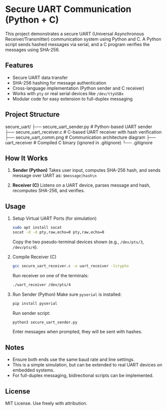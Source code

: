 Secure UART Communication (Python + C)
======================================

This project demonstrates a secure UART (Universal Asynchronous Receiver/Transmitter) communication system using Python and C. A Python script sends hashed messages via serial, and a C program verifies the messages using SHA-256.

Features
--------
- Secure UART data transfer
- SHA-256 hashing for message authentication
- Cross-language implementation (Python sender and C receiver)
- Works with `pty` or real serial devices like `/dev/ttyUSBx`
- Modular code for easy extension to full-duplex messaging

Project Structure
-----------------
secure_uart/
├── secure_uart_sender.py         # Python-based UART sender
├── secure_uart_receiver.c        # C-based UART receiver with hash verification
├── secure_uart_comm.png          # Communication architecture diagram
├── uart_receiver                 # Compiled C binary (ignored in .gitignore)
└── .gitignore

How It Works
------------
1. **Sender (Python)**
   Takes user input, computes SHA-256 hash, and sends message over UART as:
   `$message|hash\n`

2. **Receiver (C)**
   Listens on a UART device, parses message and hash, recomputes SHA-256, and verifies.

Usage
-----

1. Setup Virtual UART Ports (for simulation)
   ```bash
   sudo apt install socat
   socat -d -d pty,raw,echo=0 pty,raw,echo=0
   ```
   Copy the two pseudo-terminal devices shown (e.g., `/dev/pts/3`, `/dev/pts/4`).

2. Compile Receiver (C)
   ```bash
   gcc secure_uart_receiver.c -o uart_receiver -lcrypto
   ```
   Run receiver on one of the terminals:
   ```bash
   ./uart_receiver /dev/pts/4
   ```

3. Run Sender (Python)
   Make sure `pyserial` is installed:
   ```bash
   pip install pyserial
   ```
   Run sender script:
   ```bash
   python3 secure_uart_sender.py
   ```
   Enter messages when prompted, they will be sent with hashes.

Notes
-----
- Ensure both ends use the same baud rate and line settings.
- This is a simple simulation, but can be extended to real UART devices on embedded systems.
- For full-duplex messaging, bidirectional scripts can be implemented.

License
-------
MIT License. Use freely with attribution.
